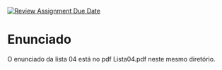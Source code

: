 [![Review Assignment Due Date](https://classroom.github.com/assets/deadline-readme-button-24ddc0f5d75046c5622901739e7c5dd533143b0c8e959d652212380cedb1ea36.svg)](https://classroom.github.com/a/HrNisG9T)
# Enunciado

O enunciado da lista 04 está no pdf Lista04.pdf neste mesmo diretório.

